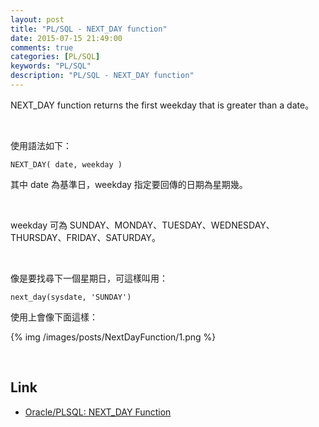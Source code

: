 ```yaml
---
layout: post
title: "PL/SQL - NEXT_DAY function"
date: 2015-07-15 21:49:00
comments: true
categories: [PL/SQL]
keywords: "PL/SQL"
description: "PL/SQL - NEXT_DAY function"
---
```


NEXT_DAY function returns the first weekday that is greater than a date。  

<!-- More -->

<br/>


使用語法如下：  

    NEXT_DAY( date, weekday )

其中 date 為基準日，weekday 指定要回傳的日期為星期幾。  

<br/>


weekday 可為 SUNDAY、MONDAY、TUESDAY、WEDNESDAY、THURSDAY、FRIDAY、SATURDAY。  

<br/>


像是要找尋下一個星期日，可這樣叫用：  

    next_day(sysdate, 'SUNDAY')


使用上會像下面這樣：

{% img /images/posts/NextDayFunction/1.png %}

<br/>

Link
----
* [Oracle/PLSQL: NEXT_DAY Function](http://www.techonthenet.com/oracle/functions/next_day.php)
